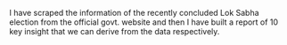 I have scraped the information of the recently concluded Lok Sabha election from the official govt. website and then I have built a report of 10 key insight that we can derive from the data respectively.
